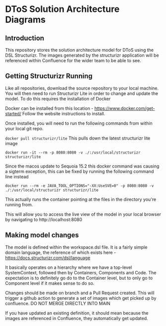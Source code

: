 # DToS Solution Architecture Diagrams

## Introduction

This repository stores the solution architecture model for DToS using the DSL Structurizr. The images generated by the structurizr application will be referenced within Confluence for the wider team to be able to see.

## Getting Structurizr Running

Like all repositories, download the source repository to your local machine. You will then need to run Structurizr Lite in order to change and update the model. To do this requires the installation of Docker

Docker can be installed from this location - https://www.docker.com/get-started/ Follow the website instructions to install. 

Once installed, you will need to run the following commands from within your local git repo.

```docker pull structurizr/lite```
This pulls down the latest structurizr lite image

```docker run -it --rm -p 8080:8080 -v ./:/usr/local/structurizr structurizr/lite```

Since the macos update to Sequoia 15.2 this docker command was causing a sigterm exception, this can be fixed by running the following command line instead

```docker run --rm -e JAVA_TOOL_OPTIONS="-XX:UseSVE=0" -p 8080:8080 -v ./:/usr/local/structurizr structurizr/lite```

This actually runs the container pointing at the files in the directory you're running from.

This will allow you to access the live view of the model in your local browser by navigating to http://localhost:8080

## Making model changes

The model is defined within the workspace.dsl file. It is a fairly simple domain language, the reference of which exists here - https://docs.structurizr.com/dsl/language

It basically operates on a hierarchy where we have a top-level SystemContext, followed then by Containers, Components and Code. The expectation is to definitely go do to the Container level, but to only go to Component level if it makes sense to do so. 

Changes should be made on branch and a Pull Request created. This will trigger a github action to generate a set of images which get picked up by confluence. DO NOT MERGE DIRECTLY INTO MAIN

If you have updated an existing definition, it should mean because the images are referenced in Confluence, they automatically get updated. 




